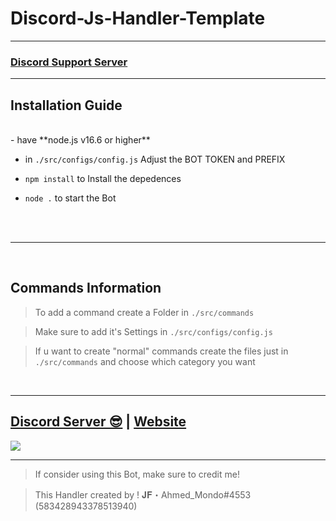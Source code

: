 # Discord-Js-Handler-Template


***


### [**Discord Support Server**](https://ticket-manager.org/support)

***

## Installation Guide

<br/>
- have **node.js v16.6 or higher**

- in `./src/configs/config.js` Adjust the BOT TOKEN and PREFIX

- `npm install` to Install the depedences

- `node .` to start the Bot

<br/>
<br/>

***

<br/>

## Commands Information

> To add a command create a Folder in `./src/commands`

> Make sure to add it's Settings in `./src/configs/config.js`

> If u want to create "normal" commands create the files just in `./src/commands` and choose which category you want

<br/>
  
***

## [Discord Server 😎](https://discord.gg/CTKPaX4KU4) | [Website](https://ticket-manager.org)
<a href="https://discord.gg/CTKPaX4KU4"><img src="https://discord.com/api/guilds/583057178181763073/widget.png?style=banner2"></a>

***

> If consider using this Bot, make sure to credit me!

> This Handler created by ! 𝐉𝐅・Ahmed_Mondo#4553 (583428943378513940)
